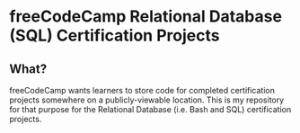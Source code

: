 
# freeCodeCamp Relational Database (SQL) Certification Projects

## What?

freeCodeCamp wants learners to store code for completed certification projects somewhere on a publicly-viewable location.
This is my repository for that purpose for the Relational Database (i.e. Bash and SQL) certification projects.
